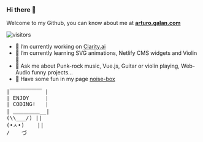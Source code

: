 ### Hi there 👋

Welcome to my Github, you can know about me at **[arturo.galan.com](https://www.arturogalan.com/)**

![visitors](https://visitor-badge.glitch.me/badge?page_id=arturogalan.arturogalan) 

- 🔭 I’m currently working on [Clarity.ai](https://www.clarity.ai/)
- 🌱 I’m currently learning SVG animations, Netlify CMS widgets and Violin 🎻
- 💬 Ask me about Punk-rock music, Vue.js, Guitar or violin playing, Web-Audio funny projects...
- 🎸 Have some fun in my page [noise-box](https://www.noise-box.es/)

<pre>
|￣￣￣￣￣￣ |  
| ENJOY     |  
| CODING!   |  
| ＿＿＿＿＿__|  
(\\___/) ||  
(•ㅅ•)    ||  
/ 　 づ
</pre>


<!--
**arturogalan/arturogalan** is a ✨ _special_ ✨ repository because its `README.md` (this file) appears on your GitHub profile.
[![Arturo's github stats](https://github-readme-stats.vercel.app/api?username=arturogalan)](https://github.com/arturogalan/github-readme-stats)

Here are some ideas to get you started:

- 🔭 I’m currently working on ...
- 🌱 I’m currently learning ...
- 👯 I’m looking to collaborate on ...
- 🤔 I’m looking for help with ...
- 💬 Ask me about ...
- 📫 How to reach me: ...
- 😄 Pronouns: ...
- ⚡ Fun fact: ...
-->
